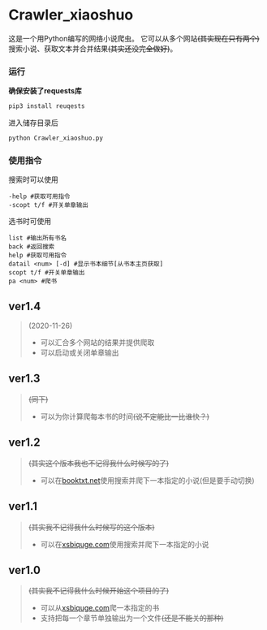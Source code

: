 # Crawler_xiaoshuo

这是一个用Python编写的网络小说爬虫。
它可以从多个网站<s>(其实现在只有两个)</s>搜索小说、获取文本并合并结果<s>(其实还没完全做好)</s>。


### 运行
**确保安装了requests库**
```bash
pip3 install reuqests
```
进入储存目录后
```bash
python Crawler_xiaoshuo.py
```
### 使用指令
搜索时可以使用
```
-help #获取可用指令
-scopt t/f #开关单章输出
```

选书时可使用
```
list #输出所有书名
back #返回搜索
help #获取可用指令
datail <num> [-d] #显示书本细节[从书本主页获取]
scopt t/f #开关单章输出
pa <num> #爬书
```


## ver1.4
> (2020-11-26)
>- 可以汇合多个网站的结果并提供爬取
>- 可以启动或关闭单章输出

## ver1.3
> <s>(同下)</s>
>- 可以为你计算爬每本书的时间<s>(说不定能比一比谁快？)</s>

## ver1.2
> <s>(其实这个版本我也不记得我什么时候写的了)</s>
>- 可以在[booktxt.net][1]使用搜索并爬下一本指定的小说(但是要手动切换)

## ver1.1
> <s>(其实我不记得我什么时候写的这个版本)</s>
>- 可以在[xsbiquge.com][0]使用搜索并爬下一本指定的小说

## ver1.0
> <s>(其实我不记得我什么时候开始这个项目的了)</s>
>- 可以从[xsbiquge.com][0]爬一本指定的书
>- 支持把每一个章节单独输出为一个文件<s>(还是不能关的那种)</s>

[0]: http://www.xsbiquge.com/ "笑死bqg(划掉)"
[1]: http://www.booktxt.net/ "它还有个叫'.com'的兄弟"